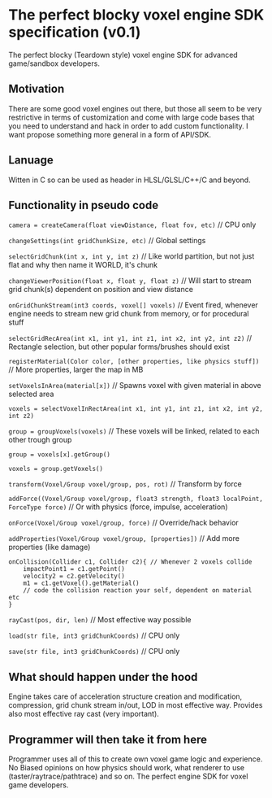 # The perfect blocky voxel engine SDK specification (v0.1)

The perfect blocky (Teardown style) voxel engine SDK for advanced game/sandbox developers. 

## Motivation

There are some good voxel engines out there, but those all seem to be very restrictive in terms of customization and come with large code bases that you need to understand and hack in order to add custom functionality. I want propose something more general in a form of API/SDK.

## Lanuage

Witten in C so can be used as header in HLSL/GLSL/C++/C and beyond.

## Functionality in pseudo code

`camera = createCamera(float viewDistance, float fov, etc)` // CPU only

`changeSettings(int gridChunkSize, etc)` // Global settings

`selectGridChunk(int x, int y, int z)` // Like world partition, but not just flat and why then name it WORLD, it's chunk

`changeViewerPosition(float x, float y, float z)` // Will start to stream grid chunk(s) dependent on position and view distance


`onGridChunkStream(int3 coords, voxel[] voxels)` // Event fired, whenever engine needs to stream new grid chunk from memory, or for procedural stuff

`selectGridRecArea(int x1, int y1, int z1, int x2, int y2, int z2)` // Rectangle selection, but other popular forms/brushes should exist

`registerMaterial(Color color, [other properties, like physics stuff])` // More properties, larger the map in MB

`setVoxelsInArea(material[x])` // Spawns voxel with given material in above selected area
 
 
`voxels = selectVoxelInRectArea(int x1, int y1, int z1, int x2, int y2, int z2)`

`group = groupVoxels(voxels)` // These voxels will be linked, related to each other trough group

`group = voxels[x].getGroup()`

`voxels = group.getVoxels()`



`transform(Voxel/Group voxel/group, pos, rot)` // Transform by force

`addForce((Voxel/Group voxel/group, float3 strength, float3 localPoint, ForceType force)` // Or with physics (force, impulse, acceleration)

`onForce(Voxel/Group voxel/group, force)` // Override/hack behavior



`addProperties(Voxel/Group voxel/group, [properties])` // Add more properties (like damage)

```
onCollision(Collider c1, Collider c2){ // Whenever 2 voxels collide
	impactPoint1 = c1.getPoint()
	velocity2 = c2.getVelocity()
	m1 = c1.getVoxel().getMaterial()
    // code the collision reaction your self, dependent on material etc
}
```

`rayCast(pos, dir, len)` // Most effective way possible

`load(str file, int3 gridChunkCoords)` // CPU only

`save(str file, int3 gridChunkCoords)` // CPU only

## What should happen under the hood

Engine takes care of acceleration structure creation and modification, compression, grid chunk stream in/out, LOD in most effective way. Provides also most effective ray cast (very important).

## Programmer will then take it from here

Programmer uses all of this to create own voxel game logic and experience. No Biased opinions on how physics should work, what renderer to use (taster/raytrace/pathtrace) and so on. The perfect engine SDK for voxel game developers.
